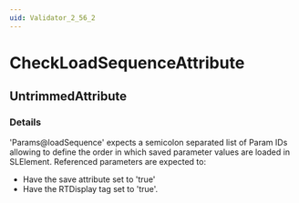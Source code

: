 ```yaml
---
uid: Validator_2_56_2
---
```


# CheckLoadSequenceAttribute

## UntrimmedAttribute

<!-- Description, Properties, ... sections are auto-generated. -->
<!-- REPLACE ME AUTO-GENERATION -->

### Details

'Params@loadSequence' expects a semicolon separated list of Param IDs allowing to define the order in which saved parameter values are loaded in SLElement.
Referenced parameters are expected to:
- Have the save attribute set to 'true'
- Have the RTDisplay tag set to 'true'.

<!-- Uncomment to add example code -->
<!--### Example code-->
